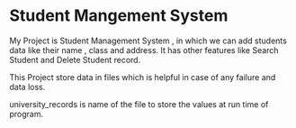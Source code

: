 # Student Mangement System

My Project is Student Management System , in which we can add students data like their name , class and address. It has other features like Search Student and Delete Student record.

This Project store data in files which is helpful in case of any failure and data loss.

university_records is name of the file to store the values at run time of program.
